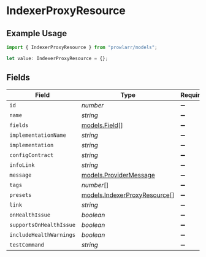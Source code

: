 # IndexerProxyResource

## Example Usage

```typescript
import { IndexerProxyResource } from "prowlarr/models";

let value: IndexerProxyResource = {};
```

## Fields

| Field                                                              | Type                                                               | Required                                                           | Description                                                        |
| ------------------------------------------------------------------ | ------------------------------------------------------------------ | ------------------------------------------------------------------ | ------------------------------------------------------------------ |
| `id`                                                               | *number*                                                           | :heavy_minus_sign:                                                 | N/A                                                                |
| `name`                                                             | *string*                                                           | :heavy_minus_sign:                                                 | N/A                                                                |
| `fields`                                                           | [models.Field](../models/field.md)[]                               | :heavy_minus_sign:                                                 | N/A                                                                |
| `implementationName`                                               | *string*                                                           | :heavy_minus_sign:                                                 | N/A                                                                |
| `implementation`                                                   | *string*                                                           | :heavy_minus_sign:                                                 | N/A                                                                |
| `configContract`                                                   | *string*                                                           | :heavy_minus_sign:                                                 | N/A                                                                |
| `infoLink`                                                         | *string*                                                           | :heavy_minus_sign:                                                 | N/A                                                                |
| `message`                                                          | [models.ProviderMessage](../models/providermessage.md)             | :heavy_minus_sign:                                                 | N/A                                                                |
| `tags`                                                             | *number*[]                                                         | :heavy_minus_sign:                                                 | N/A                                                                |
| `presets`                                                          | [models.IndexerProxyResource](../models/indexerproxyresource.md)[] | :heavy_minus_sign:                                                 | N/A                                                                |
| `link`                                                             | *string*                                                           | :heavy_minus_sign:                                                 | N/A                                                                |
| `onHealthIssue`                                                    | *boolean*                                                          | :heavy_minus_sign:                                                 | N/A                                                                |
| `supportsOnHealthIssue`                                            | *boolean*                                                          | :heavy_minus_sign:                                                 | N/A                                                                |
| `includeHealthWarnings`                                            | *boolean*                                                          | :heavy_minus_sign:                                                 | N/A                                                                |
| `testCommand`                                                      | *string*                                                           | :heavy_minus_sign:                                                 | N/A                                                                |